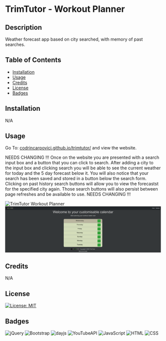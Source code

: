 # TrimTutor - Workout Planner

## Description

Weather forecast app based on city searched, with memory of past searches.

## Table of Contents

* [Installation](#installation)
* [Usage](#usage)
* [Credits](#credits)
* [License](#license)
* [Badges](#badges)


## Installation

N/A

## Usage 

Go To: [codrincarpovici.github.io/trimtutor/](https://github.com/CodrinCarpovici/trimtutor) and view the website. 

NEEDS CHANGING !!!
Once on the website you are presented with a search input box and a button that you can click to search. After adding a city to the input box and clicking search you will be able to see the current weather for today and the 5 day forecast below it. You will also notice that your search has been saved and stored in a button below the search form. Clicking on past history search buttons will allow you to view the forecastst for the specified city again. Those search buttons will also persist between page refreshes and be available to use. 
NEEDS CHANGING !!!

![TrimTutor Workout Planner](assets/images/trimtutor.png)
![TrimTutor Workout Calendar](assets/images/calendarPage.png)



## Credits

N/A 

## License
[![License: MIT](https://img.shields.io/badge/License-MIT-yellow.svg)](https://opensource.org/licenses/MIT)

## Badges

![jQuery](https://img.shields.io/badge/jQuery-3.7.1-magenta)
![Bootstrap](https://img.shields.io/badge/Bootstrap-5.3-purple)
![dayjs](https://img.shields.io/badge/dayjs-API-lightblue)
![YouTubeAPI](https://img.shields.io/badge/YouTube-API-red)
![JavaScript](https://img.shields.io/badge/JavaScript-ES6-yellow)
![HTML](https://img.shields.io/badge/HTML-5-blue)
![CSS](https://img.shields.io/badge/CSS-3-violet)
